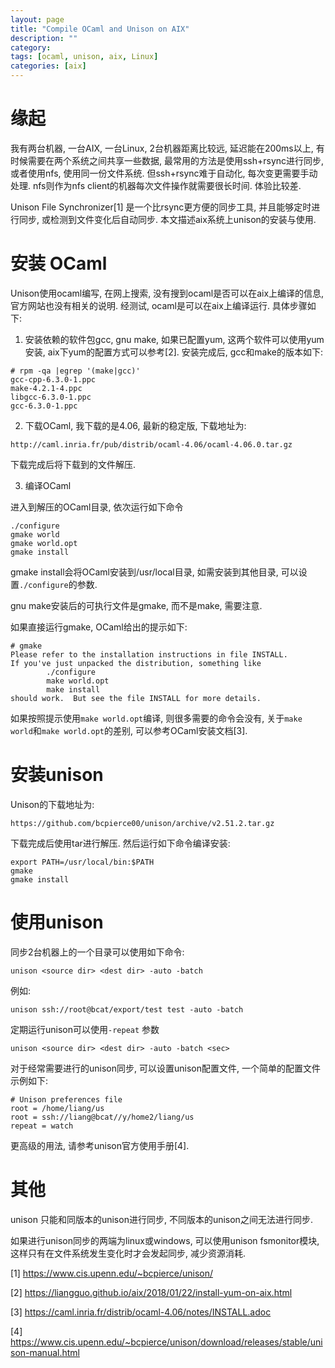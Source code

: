 ```yaml
---
layout: page
title: "Compile OCaml and Unison on AIX"
description: ""
category:
tags: [ocaml, unison, aix, Linux]
categories: [aix]
---
```


# 缘起
我有两台机器, 一台AIX, 一台Linux, 2台机器距离比较远, 延迟能在200ms以上, 有时候需要在两个系统之间共享一些数据, 最常用的方法是使用ssh+rsync进行同步, 或者使用nfs, 使用同一份文件系统. 但ssh+rsync难于自动化, 每次变更需要手动处理. nfs则作为nfs client的机器每次文件操作就需要很长时间. 体验比较差. 

Unison File Synchronizer[1] 是一个比rsync更方便的同步工具, 并且能够定时进行同步, 或检测到文件变化后自动同步. 本文描述aix系统上unison的安装与使用. 

# 安装 OCaml

Unison使用ocaml编写, 在网上搜索, 没有搜到ocaml是否可以在aix上编译的信息, 官方网站也没有相关的说明. 经测试, ocaml是可以在aix上编译运行. 具体步骤如下:

1) 安装依赖的软件包gcc, gnu make, 如果已配置yum, 这两个软件可以使用yum安装, aix下yum的配置方式可以参考[2]. 安装完成后, gcc和make的版本如下:

```
# rpm -qa |egrep '(make|gcc)'
gcc-cpp-6.3.0-1.ppc
make-4.2.1-4.ppc
libgcc-6.3.0-1.ppc
gcc-6.3.0-1.ppc

```

2) 下载OCaml, 我下载的是4.06, 最新的稳定版, 下载地址为: 

```
http://caml.inria.fr/pub/distrib/ocaml-4.06/ocaml-4.06.0.tar.gz
```

下载完成后将下载到的文件解压. 

3) 编译OCaml

进入到解压的OCaml目录, 依次运行如下命令

```
./configure
gmake world 
gmake world.opt
gmake install
```

gmake install会将OCaml安装到/usr/local目录, 如需安装到其他目录, 可以设置`./configure`的参数. 

gnu make安装后的可执行文件是gmake, 而不是make, 需要注意. 

如果直接运行gmake, OCaml给出的提示如下: 

```
# gmake
Please refer to the installation instructions in file INSTALL.
If you've just unpacked the distribution, something like
        ./configure
        make world.opt
        make install
should work.  But see the file INSTALL for more details.

```

如果按照提示使用`make world.opt`编译, 则很多需要的命令会没有, 关于`make world`和`make world.opt`的差别, 可以参考OCaml安装文档[3].

# 安装unison 

Unison的下载地址为: 

```
https://github.com/bcpierce00/unison/archive/v2.51.2.tar.gz
```

下载完成后使用tar进行解压. 然后运行如下命令编译安装: 

```
export PATH=/usr/local/bin:$PATH
gmake 
gmake install
```

# 使用unison

同步2台机器上的一个目录可以使用如下命令:

```
unison <source dir> <dest dir> -auto -batch
```

例如: 

```
unison ssh://root@bcat/export/test test -auto -batch
```

定期运行unison可以使用`-repeat` 参数

```
unison <source dir> <dest dir> -auto -batch <sec> 

```

对于经常需要进行的unison同步, 可以设置unison配置文件, 一个简单的配置文件示例如下: 

```
# Unison preferences file
root = /home/liang/us
root = ssh://liang@bcat//y/home2/liang/us
repeat = watch
```

更高级的用法, 请参考unison官方使用手册[4]. 


# 其他

unison 只能和同版本的unison进行同步, 不同版本的unison之间无法进行同步. 

如果进行unison同步的两端为linux或windows, 可以使用unison fsmonitor模块, 这样只有在文件系统发生变化时才会发起同步, 减少资源消耗. 


[1] https://www.cis.upenn.edu/~bcpierce/unison/

[2] https://liangguo.github.io/aix/2018/01/22/install-yum-on-aix.html

[3] https://caml.inria.fr/distrib/ocaml-4.06/notes/INSTALL.adoc

[4] https://www.cis.upenn.edu/~bcpierce/unison/download/releases/stable/unison-manual.html
